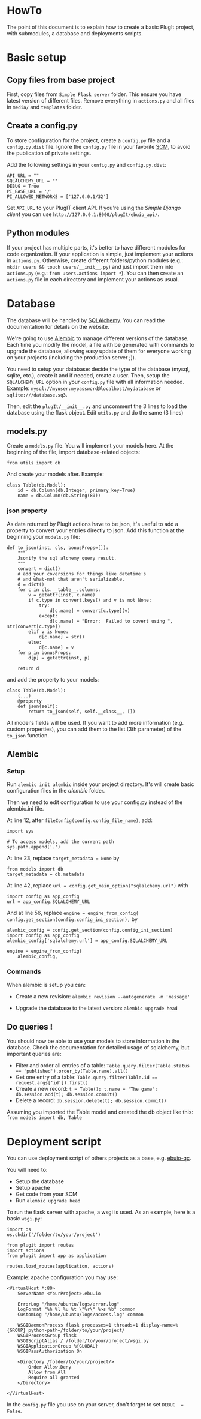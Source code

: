 HowTo
=====

The point of this document is to explain how to create a basic PlugIt project, with submodules, a database and deployments scripts.

# Basic setup

## Copy files from base project

First, copy files from `Simple Flask server` folder. This ensure you have latest version of different files. Remove everything in `actions.py` and all files in `media/` and `templates` folder.

## Create a config.py

To store configuration for the project, create a `config.py` file and a `config.py.dist` file. Ignore the `config.py` file in your favorite [SCM](https://en.wikipedia.org/wiki/Source_code_management), to avoid the publication of private settings.

Add the following settings in your `config.py` and `config.py.dist`:

    API_URL = ""
    SQLALCHEMY_URL = ""
    DEBUG = True
    PI_BASE_URL = '/'
    PI_ALLOWED_NETWORKS = ['127.0.0.1/32']

Set `API_URL` to your PlugIT client API. If you're using the _Simple Django client_ you can use `http://127.0.0.1:8000/plugIt/ebuio_api/`.

## Python modules

If your project has multiple parts, it's better to have different modules for code organization. If your application is simple, just implement your actions in `actions.py`. Otherwise, create different folders/python modules (e.g.: `mkdir users && touch users/__init__.py`) and just import them into `actions.py` (e.g.: `from users.actions import *`). You can then create an `actions.py` file in each directory and implement your actions as usual.

# Database

The database will be handled by [SQLAlchemy](http://www.sqlalchemy.org/). You can read the documentation for details on the website.

We're going to use [Alembic](https://pypi.python.org/pypi/alembic) to manage different versions of the database. Each time you modify the model, a file with be generated with commands to upgrade the database, allowing easy update of them for everyone working on your projects (including the production server ;)).

You need to setup your database: decide the type of the database (mysql, sqlite, etc.), create it and if needed, create a user. Then, setup the `SQLALCHEMY_URL` option in your `config.py` file with all information needed. Example: `mysql://myuser:mypassword@localhost/mydatabase` or `sqlite:///database.sq3`.

Then, edit the `plugIt/__init__.py` and uncomment the 3 lines to load the database using the flask object. Edit `utils.py` and do the same (3 lines)

## models.py

Create a `models.py` file. You will implement your models here. At the beginning of the file, import database-related objects:

    from utils import db

And create your models after. Example:

    class Table(db.Model):
        id = db.Column(db.Integer, primary_key=True)
        name = db.Column(db.String(80))

### json property

As data returned by PlugIt actions have to be json, it's useful to add a property to convert your entries directly to json. Add this function at the beginning your `models.py` file:

    def to_json(inst, cls, bonusProps=[]):
        """
        Jsonify the sql alchemy query result.
        """
        convert = dict()
        # add your coversions for things like datetime's
        # and what-not that aren't serializable.
        d = dict()
        for c in cls.__table__.columns:
            v = getattr(inst, c.name)
            if c.type in convert.keys() and v is not None:
                try:
                    d[c.name] = convert[c.type](v)
                except:
                    d[c.name] = "Error:  Failed to covert using ", str(convert[c.type])
            elif v is None:
                d[c.name] = str()
            else:
                d[c.name] = v
        for p in bonusProps:
            d[p] = getattr(inst, p)

        return d

and add the property to your models:

    class Table(db.Model):
        (...)
        @property
        def json(self):
            return to_json(self, self.__class__, [])

All model's fields will be used. If you want to add more information (e.g. custom properties), you can add them to the list (3th parameter) of the `to_json` function.

## Alembic 

### Setup

Run `alembic init alembic` inside your project directory. It's will create basic configuration files in the _alembic_ folder.

Then we need to edit configuration to use your config.py instead of the alembic.ini file.

At line 12, after `fileConfig(config.config_file_name)`, add:

    import sys

    # To access models, add the current path
    sys.path.append('.')

At line 23, replace `target_metadata = None` by

    from models import db
    target_metadata = db.metadata

At line 42, replace `url = config.get_main_option("sqlalchemy.url")` with

    import config as app_config
    url = app_config.SQLALCHEMY_URL

And at line 56, replace `engine = engine_from_config(
    config.get_section(config.config_ini_section),` by 

    alembic_config = config.get_section(config.config_ini_section)
    import config as app_config
    alembic_config['sqlalchemy.url'] = app_config.SQLALCHEMY_URL

    engine = engine_from_config(
        alembic_config,

### Commands

When alembic is setup you can:

* Create a new revision:
`alembic revision --autogenerate -m 'message'`

* Upgrade the database to the latest version:
`alembic upgrade head`

## Do queries !

You should now be able to use your models to store information in the database. Check the documentation for detailed usage of sqlalchemy, but important queries are:

* Filter and order all entries of a table: `Table.query.filter(Table.status == 'published').order_by(Table.name).all()`
* Get one entry of a table: `Table.query.filter(Table.id == request.args['id']).first()`
* Create a new record: `t = Table(); t.name = 'The game'; db.session.add(t); db.session.commit()`
* Delete a record: `db.session.delete(t); db.session.commit()`

Assuming you imported the Table model and created the db object like this: `from models import db, Table`

# Deployment script

You can use deployment script of others projects as a base, e.g. [ebuio-qc](https://github.com/ebu/ebuio-qc/tree/develop/Deployement).

You will need to:

* Setup the database
* Setup apache
* Get code from your SCM
* Run `alembic upgrade head`

To run the flask server with apache, a wsgi is used. As an example, here is a basic `wsgi.py`:

    import os
    os.chdir('/folder/to/your/project')

    from plugit import routes
    import actions
    from plugit import app as application

    routes.load_routes(application, actions)


Example: apache configuration you may use:

    <VirtualHost *:80>
        ServerName <YourProject>.ebu.io

        ErrorLog "/home/ubuntu/logs/error.log"
        LogFormat "%h %l %u %t \"%r\" %>s %b" common
        CustomLog "/home/ubuntu/logs/access.log" common

        WSGIDaemonProcess flask processes=1 threads=1 display-name=%{GROUP} python-path=/folder/to/your/project/
        WSGIProcessGroup flask
        WSGIScriptAlias / /folder/to/your/project/wsgi.py
        WSGIApplicationGroup %{GLOBAL}
        WSGIPassAuthorization On

        <Directory /folder/to/your/project/>
            Order Allow,Deny
            Allow from All
            Require all granted
        </Directory>

    </VirtualHost>

In the `config.py` file you use on your server, don't forget to set `DEBUG  = False`.